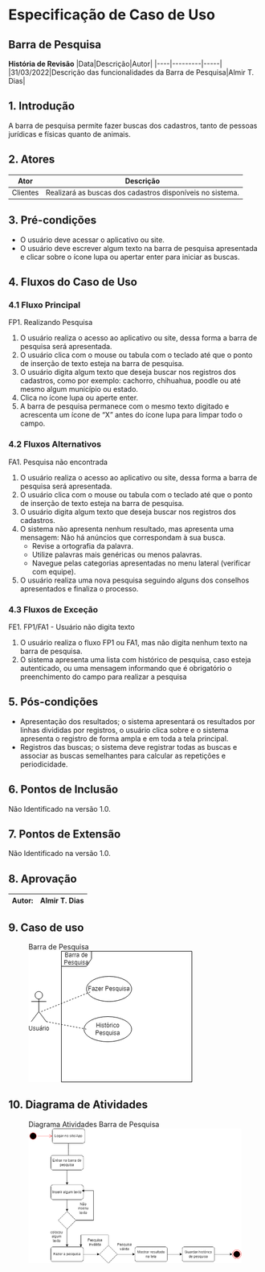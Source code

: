 # Especificação de Caso de Uso
## Barra de Pesquisa

**História de Revisão**
|Data|Descrição|Autor|
|----|---------|-----|
|31/03/2022|Descrição das funcionalidades da Barra de Pesquisa|Almir T. Dias|

## 1. Introdução
A barra de pesquisa permite fazer buscas dos cadastros, tanto de pessoas jurídicas e físicas quanto de animais.

## 2. Atores
|Ator|Descrição|
|----|---------|
|Clientes|Realizará as buscas dos cadastros disponíveis no sistema.|

## 3. Pré-condições
* O usuário deve acessar o aplicativo ou site.
* O usuário deve escrever algum texto na barra de pesquisa apresentada e clicar sobre o ícone lupa ou apertar enter para iniciar as buscas.

## 4. Fluxos do Caso de Uso
### 4.1 Fluxo Principal
FP1. Realizando Pesquisa
1. O usuário realiza o acesso ao aplicativo ou site, dessa forma a barra de pesquisa será apresentada.
2. O usuário clica com o mouse ou tabula com o teclado até que o ponto de inserção de texto esteja na barra de pesquisa.
3. O usuário digita algum texto que deseja buscar nos registros dos cadastros, como por exemplo: cachorro, chihuahua, poodle ou até mesmo algum município ou estado.
4. Clica no ícone lupa ou aperte enter.
5. A barra de pesquisa permanece com o mesmo texto digitado e acrescenta um ícone de “X” antes do ícone lupa para limpar todo o campo.

### 4.2 Fluxos Alternativos
FA1. Pesquisa não encontrada
1. O usuário realiza o acesso ao aplicativo ou site, dessa forma a barra de pesquisa será apresentada.
2. O usuário clica com o mouse ou tabula com o teclado até que o ponto de inserção de texto esteja na barra de pesquisa.
3. O usuário digita algum texto que deseja buscar nos registros dos cadastros.
4. O sistema não apresenta nenhum resultado, mas apresenta uma mensagem:
	Não há anúncios que correspondam à sua busca.
	* Revise a ortografia da palavra.
	* Utilize palavras mais genéricas ou menos palavras.
	* Navegue pelas categorias apresentadas no menu lateral (verificar com equipe).
5. O usuário realiza uma nova pesquisa seguindo alguns dos conselhos apresentados e finaliza o processo.

### 4.3 Fluxos de Exceção
FE1. FP1/FA1 - Usuário não digita texto
1. O usuário realiza o fluxo FP1 ou FA1, mas não digita nenhum texto na barra de pesquisa.
2. O sistema apresenta uma lista com histórico de pesquisa, caso esteja autenticado, ou uma mensagem informando que é obrigatório o preenchimento do campo para realizar a pesquisa

## 5. Pós-condições
* Apresentação dos resultados; o sistema apresentará os resultados por linhas divididas por registros, o usuário clica sobre e o sistema apresenta o registro de forma ampla e em toda a tela principal.
* Registros das buscas; o sistema deve registrar todas as buscas e associar as buscas semelhantes para calcular as repetições e periodicidade.

## 6. Pontos de Inclusão
Não Identificado na versão 1.0.

## 7. Pontos de Extensão
Não Identificado na versão 1.0.

## 8. Aprovação

|Autor:|Almir T. Dias|
|------|-------------|

## 9. Caso de uso
<figure>
<figurecaption>Barra de Pesquisa</figurecaption>
<img src="https://github.com/TurmaADS2020/PetLife/blob/main/documentation/images/attachment/UC004.png">
</figure>

## 10. Diagrama de Atividades
<figure>
	<figurecapion> Diagrama Atividades Barra de Pesquisa</figurecaption>
	<img src="https://github.com/TurmaADS2020/PetLife/blob/main/documentation/images/attachment/DA0004_1%20(1).png">
</figure>
